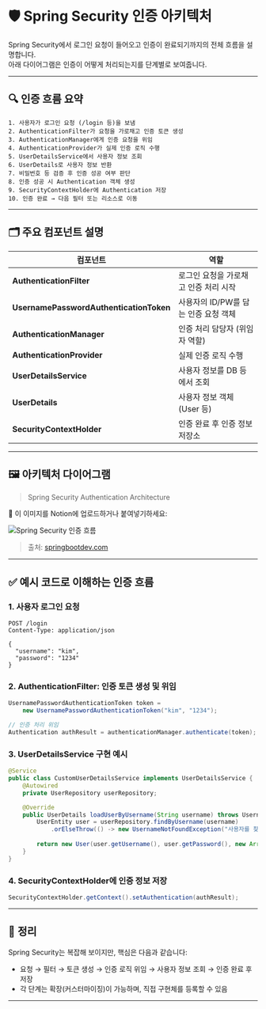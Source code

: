 
# 🛡 Spring Security 인증 아키텍처

Spring Security에서 로그인 요청이 들어오고 인증이 완료되기까지의 전체 흐름을 설명합니다.  
아래 다이어그램은 인증이 어떻게 처리되는지를 단계별로 보여줍니다.

---

## 🔍 인증 흐름 요약

```
1. 사용자가 로그인 요청 (/login 등)을 보냄
2. AuthenticationFilter가 요청을 가로채고 인증 토큰 생성
3. AuthenticationManager에게 인증 요청을 위임
4. AuthenticationProvider가 실제 인증 로직 수행
5. UserDetailsService에서 사용자 정보 조회
6. UserDetails로 사용자 정보 반환
7. 비밀번호 등 검증 후 인증 성공 여부 판단
8. 인증 성공 시 Authentication 객체 생성
9. SecurityContextHolder에 Authentication 저장
10. 인증 완료 → 다음 필터 또는 리소스로 이동
```

---

## 🗂 주요 컴포넌트 설명

| 컴포넌트 | 역할 |
|----------|------|
| **AuthenticationFilter** | 로그인 요청을 가로채고 인증 처리 시작 |
| **UsernamePasswordAuthenticationToken** | 사용자의 ID/PW를 담는 인증 요청 객체 |
| **AuthenticationManager** | 인증 처리 담당자 (위임자 역할) |
| **AuthenticationProvider** | 실제 인증 로직 수행 |
| **UserDetailsService** | 사용자 정보를 DB 등에서 조회 |
| **UserDetails** | 사용자 정보 객체 (User 등) |
| **SecurityContextHolder** | 인증 완료 후 인증 정보 저장소 |

---

## 🖼 아키텍처 다이어그램

> Spring Security Authentication Architecture

📌 이 이미지를 Notion에 업로드하거나 붙여넣기하세요:

![Spring Security 인증 흐름](첨부된_이미지_사용)

> 출처: [springbootdev.com](https://www.springbootdev.com)

---

## ✅ 예시 코드로 이해하는 인증 흐름

### 1. 사용자 로그인 요청
```http
POST /login
Content-Type: application/json

{
  "username": "kim",
  "password": "1234"
}
```

### 2. AuthenticationFilter: 인증 토큰 생성 및 위임
```java
UsernamePasswordAuthenticationToken token =
    new UsernamePasswordAuthenticationToken("kim", "1234");

// 인증 처리 위임
Authentication authResult = authenticationManager.authenticate(token);
```

### 3. UserDetailsService 구현 예시
```java
@Service
public class CustomUserDetailsService implements UserDetailsService {
    @Autowired
    private UserRepository userRepository;

    @Override
    public UserDetails loadUserByUsername(String username) throws UsernameNotFoundException {
        UserEntity user = userRepository.findByUsername(username)
            .orElseThrow(() -> new UsernameNotFoundException("사용자를 찾을 수 없습니다."));
        
        return new User(user.getUsername(), user.getPassword(), new ArrayList<>());
    }
}
```

### 4. SecurityContextHolder에 인증 정보 저장
```java
SecurityContextHolder.getContext().setAuthentication(authResult);
```

---

## 🧠 정리

Spring Security는 복잡해 보이지만, 핵심은 다음과 같습니다:

- 요청 → 필터 → 토큰 생성 → 인증 로직 위임 → 사용자 정보 조회 → 인증 완료 후 저장  
- 각 단계는 확장(커스터마이징)이 가능하며, 직접 구현체를 등록할 수 있음

---
